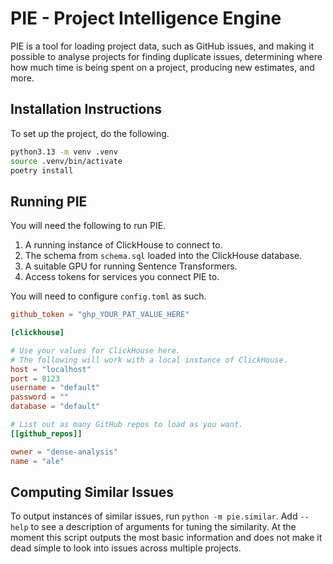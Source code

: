 # PIE - Project Intelligence Engine

PIE is a tool for loading project data, such as GitHub issues, and making
it possible to analyse projects for finding duplicate issues, determining
where how much time is being spent on a project, producing new estimates, and
more.

## Installation Instructions

To set up the project, do the following.

```sh
python3.13 -m venv .venv
source .venv/bin/activate
poetry install
```

## Running PIE

You will need the following to run PIE.

1. A running instance of ClickHouse to connect to.
2. The schema from `schema.sql` loaded into the ClickHouse database.
3. A suitable GPU for running Sentence Transformers.
4. Access tokens for services you connect PIE to.

You will need to configure `config.toml` as such.

```toml
github_token = "ghp_YOUR_PAT_VALUE_HERE"

[clickhouse]

# Use your values for ClickHouse here.
# The following will work with a local instance of ClickHouse.
host = "localhost"
port = 8123
username = "default"
password = ""
database = "default"

# List out as many GitHub repos to load as you want.
[[github_repos]]

owner = "dense-analysis"
name = "ale"
```

## Computing Similar Issues

To output instances of similar issues, run `python -m pie.similar`. Add
`--help` to see a description of arguments for tuning the similarity. At the
moment this script outputs the most basic information and does not make it
dead simple to look into issues across multiple projects.
